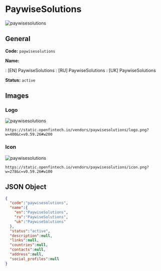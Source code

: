 
# PaywiseSolutions 
![paywisesolutions](https://static.openfintech.io/vendors/paywisesolutions/logo.png?w=400&c=v0.59.26#w200)  

## General 
 
**Code:** `paywisesolutions` 
 
**Name:** 
 
:	[EN] PaywiseSolutions 
:	[RU] PaywiseSolutions 
:	[UK] PaywiseSolutions 
 
**Status:** `active` 
 

## Images 

### Logo 
 
![paywisesolutions](https://static.openfintech.io/vendors/paywisesolutions/logo.png?w=400&c=v0.59.26#w200)  

```
https://static.openfintech.io/vendors/paywisesolutions/logo.png?w=400&c=v0.59.26#w200
```  

### Icon 
 
![paywisesolutions](https://static.openfintech.io/vendors/paywisesolutions/icon.png?w=278&c=v0.59.26#w100)  

```
https://static.openfintech.io/vendors/paywisesolutions/icon.png?w=278&c=v0.59.26#w100
```  

## JSON Object 

```json
{
  "code":"paywisesolutions",
  "name":{
    "en":"PaywiseSolutions",
    "ru":"PaywiseSolutions",
    "uk":"PaywiseSolutions"
  },
  "status":"active",
  "description":null,
  "links":null,
  "countries":null,
  "contacts":null,
  "address":null,
  "social_profiles":null
}
```  
